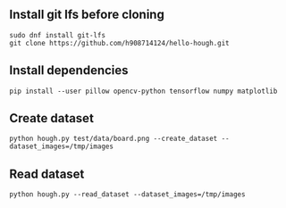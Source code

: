 ## Install git lfs before cloning

    sudo dnf install git-lfs
    git clone https://github.com/h908714124/hello-hough.git

## Install dependencies

    pip install --user pillow opencv-python tensorflow numpy matplotlib

## Create dataset

    python hough.py test/data/board.png --create_dataset --dataset_images=/tmp/images

## Read dataset

    python hough.py --read_dataset --dataset_images=/tmp/images
